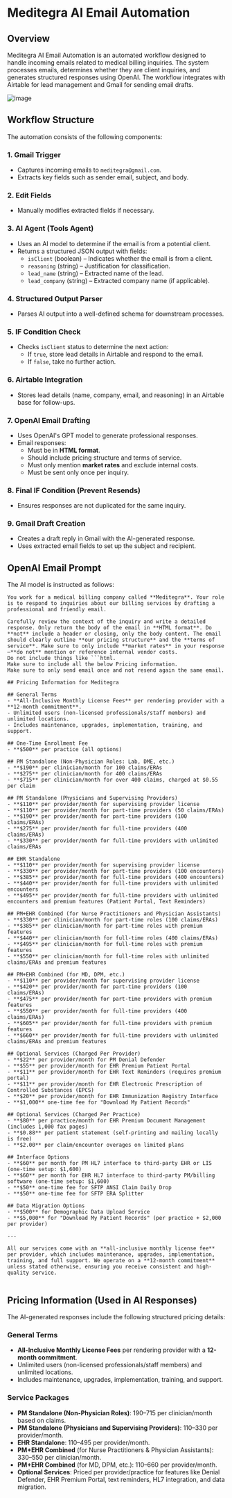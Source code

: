 # Meditegra AI Email Automation

## Overview
Meditegra AI Email Automation is an automated workflow designed to handle incoming emails related to medical billing inquiries. The system processes emails, determines whether they are client inquiries, and generates structured responses using OpenAI. The workflow integrates with Airtable for lead management and Gmail for sending email drafts.

![image](https://github.com/user-attachments/assets/f1656f57-99b6-4c3e-86c1-810561e3c52d)


## Workflow Structure
The automation consists of the following components:

### 1. **Gmail Trigger**
- Captures incoming emails to `meditegra@gmail.com`.
- Extracts key fields such as sender email, subject, and body.

### 2. **Edit Fields**
- Manually modifies extracted fields if necessary.

### 3. **AI Agent (Tools Agent)**
- Uses an AI model to determine if the email is from a potential client.
- Returns a structured JSON output with fields:
  - `isClient` (boolean) – Indicates whether the email is from a client.
  - `reasoning` (string) – Justification for classification.
  - `lead_name` (string) – Extracted name of the lead.
  - `lead_company` (string) – Extracted company name (if applicable).

### 4. **Structured Output Parser**
- Parses AI output into a well-defined schema for downstream processes.

### 5. **IF Condition Check**
- Checks `isClient` status to determine the next action:
  - If `true`, store lead details in Airtable and respond to the email.
  - If `false`, take no further action.

### 6. **Airtable Integration**
- Stores lead details (name, company, email, and reasoning) in an Airtable base for follow-ups.

### 7. **OpenAI Email Drafting**
- Uses OpenAI's GPT model to generate professional responses.
- Email responses:
  - Must be in **HTML format**.
  - Should include pricing structure and terms of service.
  - Must only mention **market rates** and exclude internal costs.
  - Must be sent only once per inquiry.

### 8. **Final IF Condition (Prevent Resends)**
- Ensures responses are not duplicated for the same inquiry.

### 9. **Gmail Draft Creation**
- Creates a draft reply in Gmail with the AI-generated response.
- Uses extracted email fields to set up the subject and recipient.

## OpenAI Email Prompt
The AI model is instructed as follows:

```
You work for a medical billing company called **Meditegra**. Your role is to respond to inquiries about our billing services by drafting a professional and friendly email.

Carefully review the context of the inquiry and write a detailed response. Only return the body of the email in **HTML format**. Do **not** include a header or closing, only the body content. The email should clearly outline **our pricing structure** and the **terms of service**. Make sure to only include **market rates** in your response—**do not** mention or reference internal vendor costs.
Do not include things like ```html.
Make sure to include all the below Pricing information.
Make sure to only send email once and not resend again the same email.

## Pricing Information for Meditegra

## General Terms
- **All-Inclusive Monthly License Fees** per rendering provider with a **12-month commitment**.  
- Unlimited users (non-licensed professionals/staff members) and unlimited locations.  
- Includes maintenance, upgrades, implementation, training, and support.  

## One-Time Enrollment Fee
- **$500** per practice (all options)

## PM Standalone (Non-Physician Roles: Lab, DME, etc.)
- **$190** per clinician/month for 100 claims/ERAs
- **$275** per clinician/month for 400 claims/ERAs
- **$715** per clinician/month for over 400 claims, charged at $0.55 per claim

## PM Standalone (Physicians and Supervising Providers)
- **$110** per provider/month for supervising provider license
- **$110** per provider/month for part-time providers (50 claims/ERAs)
- **$190** per provider/month for part-time providers (100 claims/ERAs)
- **$275** per provider/month for full-time providers (400 claims/ERAs)
- **$330** per provider/month for full-time providers with unlimited claims/ERAs

## EHR Standalone
- **$110** per provider/month for supervising provider license
- **$330** per provider/month for part-time providers (100 encounters)
- **$385** per provider/month for full-time providers (400 encounters)
- **$440** per provider/month for full-time providers with unlimited encounters
- **$495** per provider/month for full-time providers with unlimited encounters and premium features (Patient Portal, Text Reminders)

## PM+EHR Combined (for Nurse Practitioners and Physician Assistants)
- **$330** per clinician/month for part-time roles (100 claims/ERAs)
- **$385** per clinician/month for part-time roles with premium features
- **$440** per clinician/month for full-time roles (400 claims/ERAs)
- **$495** per clinician/month for full-time roles with premium features
- **$550** per clinician/month for full-time roles with unlimited claims/ERAs and premium features

## PM+EHR Combined (for MD, DPM, etc.)
- **$110** per provider/month for supervising provider license
- **$420** per provider/month for part-time providers (100 claims/ERAs)
- **$475** per provider/month for part-time providers with premium features
- **$550** per provider/month for full-time providers (400 claims/ERAs)
- **$605** per provider/month for full-time providers with premium features
- **$660** per provider/month for full-time providers with unlimited claims/ERAs and premium features

## Optional Services (Charged Per Provider)
- **$22** per provider/month for PM Denial Defender
- **$55** per provider/month for EHR Premium Patient Portal
- **$11** per provider/month for EHR Text Reminders (requires premium portal)
- **$11** per provider/month for EHR Electronic Prescription of Controlled Substances (EPCS)
- **$20** per provider/month for EHR Immunization Registry Interface
- **$1,000** one-time fee for "Download My Patient Records"

## Optional Services (Charged Per Practice)
- **$80** per practice/month for EHR Premium Document Management (includes 1,000 fax pages)
- **$0.88** per patient statement (self-printing and mailing locally is free)
- **$2.00** per claim/encounter overages on limited plans

## Interface Options
- **$60** per month for PM HL7 interface to third-party EHR or LIS (one-time setup: $1,600)
- **$60** per month for EHR HL7 interface to third-party PM/billing software (one-time setup: $1,600)
- **$50** one-time fee for SFTP ANSI Claim Daily Drop
- **$50** one-time fee for SFTP ERA Splitter

## Data Migration Options
- **$500** for Demographic Data Upload Service
- **$5,000** for "Download My Patient Records" (per practice + $2,000 per provider)

---

All our services come with an **all-inclusive monthly license fee** per provider, which includes maintenance, upgrades, implementation, training, and full support. We operate on a **12-month commitment** unless stated otherwise, ensuring you receive consistent and high-quality service.


```

## Pricing Information (Used in AI Responses)
The AI-generated responses include the following structured pricing details:

### **General Terms**
- **All-Inclusive Monthly License Fees** per rendering provider with a **12-month commitment**.
- Unlimited users (non-licensed professionals/staff members) and unlimited locations.
- Includes maintenance, upgrades, implementation, training, and support.

### **Service Packages**
- **PM Standalone (Non-Physician Roles)**: $190–$715 per clinician/month based on claims.
- **PM Standalone (Physicians and Supervising Providers)**: $110–$330 per provider/month.
- **EHR Standalone**: $110–$495 per provider/month.
- **PM+EHR Combined** (for Nurse Practitioners & Physician Assistants): $330–$550 per clinician/month.
- **PM+EHR Combined** (for MD, DPM, etc.): $110–$660 per provider/month.
- **Optional Services**: Priced per provider/practice for features like Denial Defender, EHR Premium Portal, text reminders, HL7 integration, and data migration.


